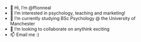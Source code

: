 - 👋 Hi, I’m @ffionneal
- 👀 I’m interested in psychology, teaching and marketing!
- 🌱 I’m currently studying BSc Psychology @ the University of Manchester
- 💞️ I’m looking to collaborate on anythink exciting
- 📫 Email me :)

<!---
ffionneal/ffionneal is a ✨ special ✨ repository because its `README.md` (this file) appears on your GitHub profile.
You can click the Preview link to take a look at your changes.
--->
